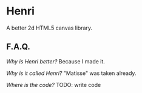 Henri
=====

A better 2d HTML5 canvas library.

F.A.Q.
------

*Why is Henri better?*
Because I made it.

*Why is it called Henri?*
"Matisse" was taken already.

*Where is the code?*
TODO: write code

